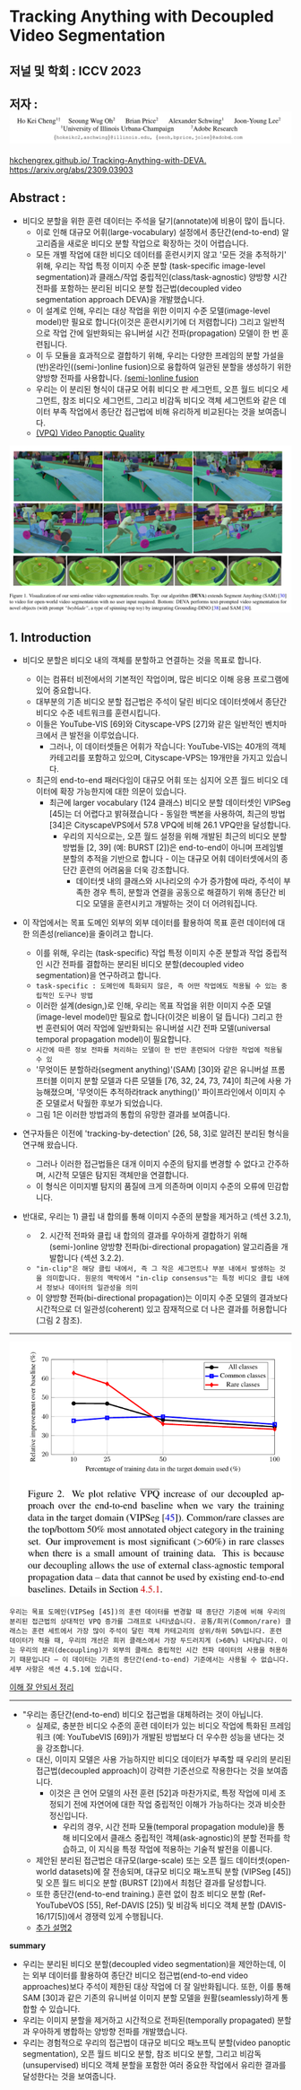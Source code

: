 # Tracking Anything with Decoupled Video Segmentation

## 저널 및 학회 : ICCV 2023

## 저자 : ![Alt text](image.png)

[hkchengrex.github.io/ Tracking-Anything-with-DEVA.](https://hkchengrex.com/Tracking-Anything-with-DEVA/)
https://arxiv.org/abs/2309.03903


## Abstract :
- 비디오 분할을 위한 훈련 데이터는 주석을 달기(annotate)에 비용이 많이 듭니다. 
  - 이로 인해 대규모 어휘(large-vocabulary) 설정에서 종단간(end-to-end) 알고리즘을 새로운 비디오 분할 작업으로 확장하는 것이 어렵습니다.
  - 모든 개별 작업에 대한 비디오 데이터를 훈련시키지 않고 '모든 것을 추적하기' 위해, 우리는 작업 특정 이미지 수준 분할 (task-specific image-level segmentation)과 클래스/작업 중립적인(class/task-agnostic) 양방향 시간 전파를 포함하는 분리된 비디오 분할 접근법(decoupled video segmentation approach DEVA)을 개발했습니다.
  - 이 설계로 인해, 우리는 대상 작업을 위한 이미지 수준 모델(image-level model)만 필요로 합니다(이것은 훈련시키기에 더 저렴합니다) 그리고 일반적으로 작업 간에 일반화되는 유니버설 시간 전파(propagation) 모델이 한 번 훈련됩니다. 
  - 이 두 모듈을 효과적으로 결합하기 위해, 우리는 다양한 프레임의 분할 가설을 (반)온라인((semi-)online fusion)으로 융합하여 일관된 분할을 생성하기 위한 양방향 전파를 사용합니다. [(semi-)online fusion](./참고/semi%20online.md)
  - 우리는 이 분리된 형식이 대규모 어휘 비디오 판 세그먼트, 오픈 월드 비디오 세그먼트, 참조 비디오 세그먼트, 그리고 비감독 비디오 객체 세그먼트와 같은 데이터 부족 작업에서 종단간 접근법에 비해 유리하게 비교된다는 것을 보여줍니다.
  - [(VPQ) Video Panoptic Quality]()


![Alt text](image-1.png)

## 1. Introduction
- 비디오 분할은 비디오 내의 객체를 분할하고 연결하는 것을 목표로 합니다. 
  - 이는 컴퓨터 비전에서의 기본적인 작업이며, 많은 비디오 이해 응용 프로그램에 있어 중요합니다.
  - 대부분의 기존 비디오 분할 접근법은 주석이 달린 비디오 데이터셋에서 종단간 비디오 수준 네트워크를 훈련시킵니다.
  - 이들은 YouTube-VIS [69]와 Cityscape-VPS [27]와 같은 일반적인 벤치마크에서 큰 발전을 이루었습니다. 
    - 그러나, 이 데이터셋들은 어휘가 작습니다: YouTube-VIS는 40개의 객체 카테고리를 포함하고 있으며, Cityscape-VPS는 19개만을 가지고 있습니다.
  - 최근의 end-to-end 패러다임이 대규모 어휘 또는 심지어 오픈 월드 비디오 데이터에 확장 가능한지에 대한 의문이 있습니다.
    - 최근에 larger vocabulary (124 클래스) 비디오 분할 데이터셋인 VIPSeg [45]는 더 어렵다고 밝혀졌습니다 - 동일한 백본을 사용하여, 최근의 방법 [34]은 CityscapeVPS에서 57.8 VPQ에 비해 26.1 VPQ만을 달성합니다. 
      - 우리의 지식으로는, 오픈 월드 설정을 위해 개발된 최근의 비디오 분할 방법들 [2, 39] (예: BURST [2])은 end-to-end이 아니며 프레임별 분할의 추적을 기반으로 합니다 - 이는 대규모 어휘 데이터셋에서의 종단간 훈련의 어려움을 더욱 강조합니다. 
        - 데이터셋 내의 클래스와 시나리오의 수가 증가함에 따라, 주석이 부족한 경우 특히, 분할과 연결을 공동으로 해결하기 위해 종단간 비디오 모델을 훈련시키고 개발하는 것이 더 어려워집니다.

- 이 작업에서는 목표 도메인 외부의 외부 데이터를 활용하여 목표 훈련 데이터에 대한 의존성(reliance)을 줄이려고 합니다. 
  - 이를 위해, 우리는 (task-specific) 작업 특정 이미지 수준 분할과 작업 중립적인 시간 전파를 결합하는 분리된 비디오 분할(decoupled video segmentation)을 연구하려고 합니다.
  - `task-specific : 도메인에 특화되지 않은, 즉 어떤 작업에도 적용될 수 있는 중립적인 도구나 방법`
  - 이러한 설계(design,)로 인해, 우리는 목표 작업을 위한 이미지 수준 모델(image-level model)만 필요로 합니다(이것은 비용이 덜 듭니다) 그리고 한 번 훈련되어 여러 작업에 일반화되는 유니버설 시간 전파 모델(universal temporal propagation model)이 필요합니다.
  - `시간에 따른 정보 전파를 처리하는 모델이 한 번만 훈련되어 다양한 작업에 적용될 수 있`
  -  '무엇이든 분할하라(segment anything)'(SAM) [30]와 같은 유니버설 프롬프터블 이미지 분할 모델과 다른 모델들 [76, 32, 24, 73, 74]이 최근에 사용 가능해졌으며, '무엇이든 추적하라track anything()' 파이프라인에서 이미지 수준 모델로서 탁월한 후보가 되었습니다. 
  -  그림 1은 이러한 방법과의 통합의 유망한 결과를 보여줍니다.


- 연구자들은 이전에 'tracking-by-detection' [26, 58, 3]로 알려진 분리된 형식을 연구해 왔습니다. 
  - 그러나 이러한 접근법들은 대개 이미지 수준의 탐지를 변경할 수 없다고 간주하며, 시간적 모델은 탐지된 객체만을 연결합니다. 
  - 이 형식은 이미지별 탐지의 품질에 크게 의존하며 이미지 수준의 오류에 민감합니다.


- 반대로, 우리는 1) 클립 내 합의를 통해 이미지 수준의 분할을 제거하고 (섹션 3.2.1), 
  - 2) 시간적 전파와 클립 내 합의의 결과를 우아하게 결합하기 위해 (semi-)online 양방향 전파(bi-directional propagation) 알고리즘을 개발합니다 (섹션 3.2.2).  
  - `"in-clip"은 해당 클립 내에서, 즉 그 작은 세그먼트나 부분 내에서 발생하는 것을 의미합니다. 원문의 맥락에서 "in-clip consensus"는 특정 비디오 클립 내에서 정보나 데이터의 일관성을 의미`
  - 이 양방향 전파(bi-directional propagation)는 이미지 수준 모델의 결과보다 시간적으로 더 일관성(coherent) 있고 잠재적으로 더 나은 결과를 허용합니다 (그림 2 참조).


-------

![Alt text](image-2.png)
```
우리는 목표 도메인(VIPSeg [45])의 훈련 데이터를 변경할 때 종단간 기준에 비해 우리의 분리된 접근법의 상대적인 VPQ 증가를 그래프로 나타냈습니다. 공통/희귀(Common/rare) 클래스는 훈련 세트에서 가장 많이 주석이 달린 객체 카테고리의 상위/하위 50%입니다. 훈련 데이터가 적을 때, 우리의 개선은 희귀 클래스에서 가장 두드러지게 (>60%) 나타납니다. 이는 우리의 분리(decoupling)가 외부의 클래스 중립적인 시간 전파 데이터의 사용을 허용하기 때문입니다 – 이 데이터는 기존의 종단간(end-to-end) 기준에서는 사용될 수 없습니다. 세부 사항은 섹션 4.5.1에 있습니다.

```

[이해 잘 안되서 정리](./참고/설명1.md)

--------


- "우리는 종단간(end-to-end) 비디오 접근법을 대체하려는 것이 아닙니다.
  - 실제로, 충분한 비디오 수준의 훈련 데이터가 있는 비디오 작업에 특화된 프레임워크 (예: YouTubeVIS [69])가 개발된 방법보다 더 우수한 성능을 낸다는 것을 강조합니다. 
  - 대신, 이미지 모델은 사용 가능하지만 비디오 데이터가 부족할 때 우리의 분리된 접근법(decoupled approach)이 강력한 기준선으로 작용한다는 것을 보여줍니다. 
    - 이것은 큰 언어 모델의 사전 훈련 [52]과 마찬가지로, 특정 작업에 미세 조정되기 전에 자연어에 대한 작업 중립적인 이해가 가능하다는 것과 비슷한 정신입니다. 
      - 우리의 경우, 시간 전파 모듈(temporal propagation module)을 통해 비디오에서 클래스 중립적인 객체(ask-agnostic)의 분할 전파를 학습하고, 이 지식을 특정 작업에 적용하는 기술적 발전을 이룹니다. 
  - 제안된 분리된 접근법은 대규모(large-scale) 또는 오픈 월드 데이터셋(open-world datasets)에 잘 전송되며, 대규모 비디오 패노프틱 분할 (VIPSeg [45]) 및 오픈 월드 비디오 분할 (BURST [2])에서 최첨단 결과를 달성합니다. 
  - 또한 종단간(end-to-end training.) 훈련 없이 참조 비디오 분할 (Ref-YouTubeVOS [55], Ref-DAVIS [25]) 및 비감독 비디오 객체 분할 (DAVIS-16/17[5])에서 경쟁력 있게 수행됩니다.
  - [추가 설명2](./참고/설명2.md)

**summary**
- 우리는 분리된 비디오 분할(decoupled video segmentation)을 제안하는데, 이는 외부 데이터를 활용하여 종단간 비디오 접근법(end-to-end video approaches)보다 주석이 제한된 대상 작업에 더 잘 일반화됩니다. 또한, 이를 통해 SAM [30]과 같은 기존의 유니버설 이미지 분할 모델을 원활(seamlessly)하게 통합할 수 있습니다.
- 우리는 이미지 분할을 제거하고 시간적으로 전파된(temporally propagated) 분할과 우아하게 병합하는 양방향 전파를 개발했습니다.
- 우리는 경험적으로 우리의 접근법이 대규모 비디오 패노프틱 분할(video panoptic segmentation), 오픈 월드 비디오 분할, 참조 비디오 분할, 그리고 비감독(unsupervised) 비디오 객체 분할을 포함한 여러 중요한 작업에서 유리한 결과를 달성한다는 것을 보여줍니다.

